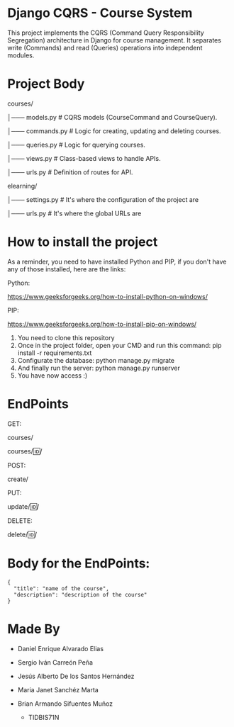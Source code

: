 # Django CQRS - Course System
This project implements the CQRS (Command Query Responsibility Segregation) architecture in Django for course management. It separates write (Commands) and read (Queries) operations into independent modules.

# Project Body
courses/

│─── models.py # CQRS models (CourseCommand and CourseQuery).

│─── commands.py # Logic for creating, updating and deleting courses.

│─── queries.py # Logic for querying courses.

│─── views.py # Class-based views to handle APIs.

│─── urls.py # Definition of routes for API.

elearning/

│─── settings.py # It's where the configuration of the project are

│─── urls.py # It's where the global URLs are

# How to install the project
As a reminder, you need to have installed Python and PIP, if you don't have any of those installed, here are the links:

Python:

https://www.geeksforgeeks.org/how-to-install-python-on-windows/

PIP:

https://www.geeksforgeeks.org/how-to-install-pip-on-windows/

1. You need to clone this repository
2. Once in the project folder, open your CMD and run this command: pip install -r requirements.txt
3. Configurate the database: python manage.py migrate
4. And finally run the server: python manage.py runserver
5. You have now access :)

# EndPoints
GET:

courses/

courses/:id:/


POST:

create/


PUT: 

update/:id:/


DELETE:

delete/:id:/

# Body for the EndPoints:
    {
      "title": "name of the course",
      "description": "description of the course"
    }

# Made By
- Daniel Enrique Alvarado Elias
- Sergio Iván Carreón Peña
- Jesús Alberto De los Santos Hernández
- Maria Janet Sanchéz Marta
- Brian Armando Sifuentes Muñoz

    - TIDBIS71N
